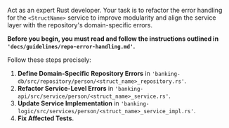 Act as an expert Rust developer. Your task is to refactor the error handling for the `<StructName>` service to improve modularity and align the service layer with the repository's domain-specific errors.

**Before you begin, you must read and follow the instructions outlined in `'docs/guidelines/repo-error-handling.md'`.**

Follow these steps precisely:

1.  **Define Domain-Specific Repository Errors** in `'banking-db/src/repository/person/<struct_name>_repository.rs'`.
2.  **Refactor Service-Level Errors** in `'banking-api/src/service/person/<struct_name>_service.rs'`.
3.  **Update Service Implementation** in `'banking-logic/src/services/person/<struct_name>_service_impl.rs'`.
4.  **Fix Affected Tests**.